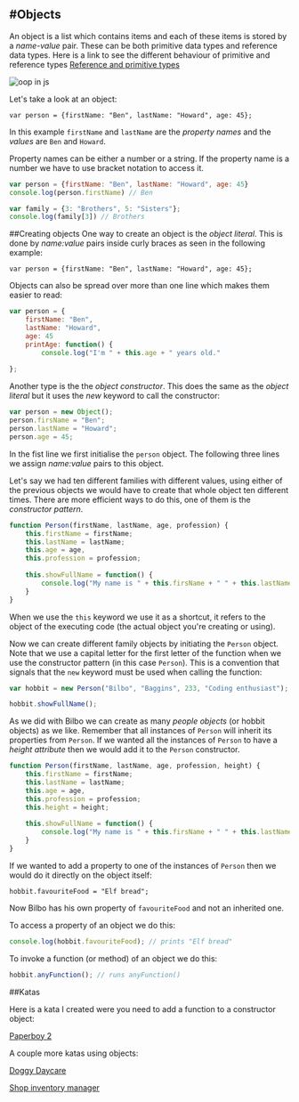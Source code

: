 #Objects
-

An object is a list which contains items and each of these items is stored by a _name-value_ pair. These can be both primitive data types and reference data types. Here is a link to see the different behaviour of primitive and reference types [Reference and primitive types](mutable-vs-immutable.md)

![oop in js](http://www.newthinktank.com/wp-content/uploads/2015/09/Object-Oriented-JavaScript.png)

Let's take a look at an object: 

`var person = {firstName: "Ben", lastName: "Howard", age: 45};`

In this example `firstName` and `lastName` are the _property names_ and the _values_ are `Ben` and `Howard`.   

Property names can be either a number or a string. If the property name is a number we have to use bracket notation to access it. 

```javascript
var person = {firstName: "Ben", lastName: "Howard", age: 45}
console.log(person.firstName) // Ben

var family = {3: "Brothers", 5: "Sisters"};
console.log(family[3]) // Brothers
```

##Creating objects
One way to create an object is the _object literal_. This is done by _name:value_ pairs inside curly braces as seen in the following example:

`var person = {firstName: "Ben", lastName: "Howard", age: 45};`

Objects can also be spread over more than one line which makes them easier to read:

```javascript 
var person = {
	firstName: "Ben", 
	lastName: "Howard", 
	age: 45
	printAge: function() {
		console.log("I'm " + this.age + " years old."
	
};
```

Another type is the the _object constructor_. This does the same as the _object literal_ but it uses the _new_ keyword to call the constructor:

```javascript 
var person = new Object();
person.firsName = "Ben"; 
person.lastName = "Howard"; 
person.age = 45;
```

In the fist line we first initialise the `person` object. The following three lines we assign _name:value_ pairs to this object.	

Let's say we had ten different families with different values, using either of the previous objects we would have to create that whole object ten different times. There are more efficient ways to do this, one of them is the _constructor pattern_. 

```javascript
function Person(firstName, lastName, age, profession) {
	this.firstName = firstName;
	this.lastName = lastName;
	this.age = age,
	this.profession = profession;
	
	this.showFullName = function() {
		console.log("My name is " + this.firsName + " " + this.lastName);
	}
}
```

When we use the `this` keyword we use it as a shortcut, it refers to the object of the executing code (the actual object you're creating or using).

Now we can create different family objects by initiating the `Person` object. Note that we use a capital letter for the first letter of the function when we use the constructor pattern (in this case `Person`). This is a convention that signals that the `new` keyword must be used when calling the function:

```javascript
var hobbit = new Person("Bilbo", "Baggins", 233, "Coding enthusiast");

hobbit.showFullName();
```
As we did with Bilbo we can create as many _people objects_ (or hobbit objects) as we like. Remember that all instances of `Person` will inherit its properties from `Person`. If we wanted all the instances of `Person` to have a _height attribute_ then we would add it to the `Person` constructor. 

```javascript
function Person(firstName, lastName, age, profession, height) {
	this.firstName = firstName;
	this.lastName = lastName;
	this.age = age,
	this.profession = profession;
	this.height = height;
	
	this.showFullName = function() {
		console.log("My name is " + this.firsName + " " + this.lastName);
	}
}
```

If we wanted to add a property to one of the instances of `Person` then we would do it directly on the object itself:

```
hobbit.favouriteFood = "Elf bread";
```

Now Bilbo has his own property of `favouriteFood` and not an inherited one.

To access a property of an object we do this:

```javascript
console.log(hobbit.favouriteFood); // prints "Elf bread"
```

To invoke a function (or method) of an object we do this:

```javascript
hobbit.anyFunction(); // runs anyFunction()
```

##Katas

Here is a kata I created were you need to add a function to a constructor object:

[Paperboy 2](http://www.codewars.com/kata/56fa467e0ba33b8b1100064a)

A couple more katas using objects:

[Doggy Daycare](http://www.codewars.com/kata/56951add53eccacf44000030)

[Shop inventory manager](http://www.codewars.com/kata/shop-inventory-manager)
